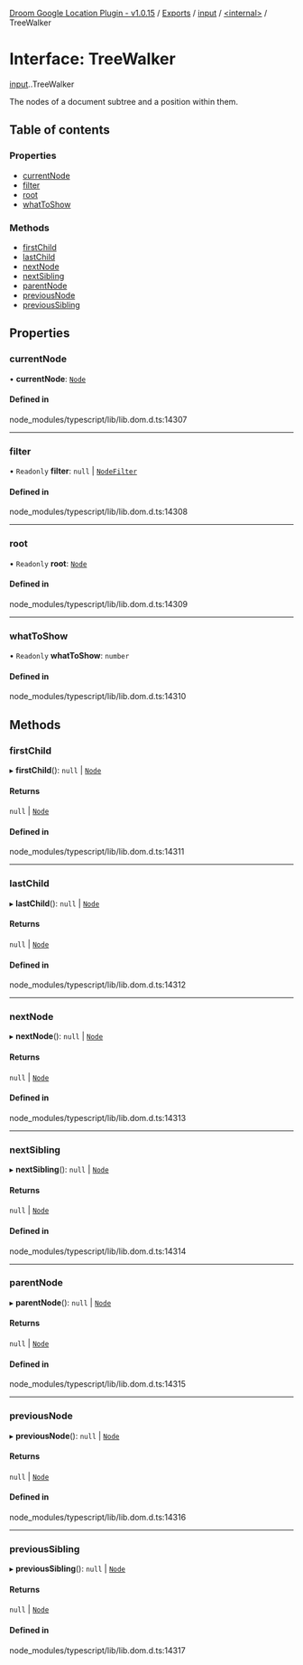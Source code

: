 [Droom Google Location Plugin - v1.0.15](../README.md) / [Exports](../modules.md) / [input](../modules/input.md) / [<internal\>](../modules/input._internal_.md) / TreeWalker

# Interface: TreeWalker

[input](../modules/input.md).[<internal>](../modules/input._internal_.md).TreeWalker

The nodes of a document subtree and a position within them.

## Table of contents

### Properties

- [currentNode](input._internal_.TreeWalker.md#currentnode)
- [filter](input._internal_.TreeWalker.md#filter)
- [root](input._internal_.TreeWalker.md#root)
- [whatToShow](input._internal_.TreeWalker.md#whattoshow)

### Methods

- [firstChild](input._internal_.TreeWalker.md#firstchild)
- [lastChild](input._internal_.TreeWalker.md#lastchild)
- [nextNode](input._internal_.TreeWalker.md#nextnode)
- [nextSibling](input._internal_.TreeWalker.md#nextsibling)
- [parentNode](input._internal_.TreeWalker.md#parentnode)
- [previousNode](input._internal_.TreeWalker.md#previousnode)
- [previousSibling](input._internal_.TreeWalker.md#previoussibling)

## Properties

### currentNode

• **currentNode**: [`Node`](../modules/input._internal_.md#node)

#### Defined in

node_modules/typescript/lib/lib.dom.d.ts:14307

___

### filter

• `Readonly` **filter**: ``null`` \| [`NodeFilter`](../modules/input._internal_.md#nodefilter-1)

#### Defined in

node_modules/typescript/lib/lib.dom.d.ts:14308

___

### root

• `Readonly` **root**: [`Node`](../modules/input._internal_.md#node)

#### Defined in

node_modules/typescript/lib/lib.dom.d.ts:14309

___

### whatToShow

• `Readonly` **whatToShow**: `number`

#### Defined in

node_modules/typescript/lib/lib.dom.d.ts:14310

## Methods

### firstChild

▸ **firstChild**(): ``null`` \| [`Node`](../modules/input._internal_.md#node)

#### Returns

``null`` \| [`Node`](../modules/input._internal_.md#node)

#### Defined in

node_modules/typescript/lib/lib.dom.d.ts:14311

___

### lastChild

▸ **lastChild**(): ``null`` \| [`Node`](../modules/input._internal_.md#node)

#### Returns

``null`` \| [`Node`](../modules/input._internal_.md#node)

#### Defined in

node_modules/typescript/lib/lib.dom.d.ts:14312

___

### nextNode

▸ **nextNode**(): ``null`` \| [`Node`](../modules/input._internal_.md#node)

#### Returns

``null`` \| [`Node`](../modules/input._internal_.md#node)

#### Defined in

node_modules/typescript/lib/lib.dom.d.ts:14313

___

### nextSibling

▸ **nextSibling**(): ``null`` \| [`Node`](../modules/input._internal_.md#node)

#### Returns

``null`` \| [`Node`](../modules/input._internal_.md#node)

#### Defined in

node_modules/typescript/lib/lib.dom.d.ts:14314

___

### parentNode

▸ **parentNode**(): ``null`` \| [`Node`](../modules/input._internal_.md#node)

#### Returns

``null`` \| [`Node`](../modules/input._internal_.md#node)

#### Defined in

node_modules/typescript/lib/lib.dom.d.ts:14315

___

### previousNode

▸ **previousNode**(): ``null`` \| [`Node`](../modules/input._internal_.md#node)

#### Returns

``null`` \| [`Node`](../modules/input._internal_.md#node)

#### Defined in

node_modules/typescript/lib/lib.dom.d.ts:14316

___

### previousSibling

▸ **previousSibling**(): ``null`` \| [`Node`](../modules/input._internal_.md#node)

#### Returns

``null`` \| [`Node`](../modules/input._internal_.md#node)

#### Defined in

node_modules/typescript/lib/lib.dom.d.ts:14317
